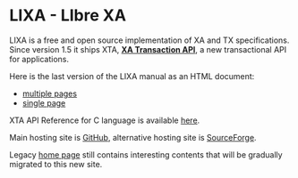 # LIXA - LIbre XA

LIXA is a free and open source implementation of XA and TX specifications.
Since version 1.5 it ships XTA, [**XA Transaction API**](XTA.md), a new 
transactional API for applications.

Here is the last version of the LIXA manual as an HTML document:

- [multiple pages](/manuals/html/index.html)
- [single page](/manuals/html/index_all_in_one.html)

XTA API Reference for C language is available [here](/manuals/xta/C/index.html).

Main hosting site is [GitHub](https://github.com/tiian/lixa), alternative hosting site is [SourceForge](https://sourceforge.net/projects/lixa/).

Legacy [home page](https://sourceforge.net/p/lixa/wiki/) still contains interesting contents that will be gradually migrated to this new site.
